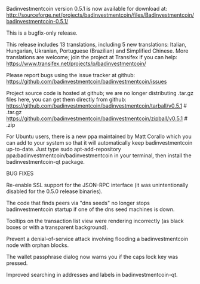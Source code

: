 Badinvestmentcoin version 0.5.1 is now available for download at:
http://sourceforge.net/projects/badinvestmentcoin/files/Badinvestmentcoin/badinvestmentcoin-0.5.1/

This is a bugfix-only release.

This release includes 13 translations, including 5 new translations:
Italian, Hungarian, Ukranian, Portuguese (Brazilian) and Simplified Chinese.
More translations are welcome; join the project at Transifex if you can help:
https://www.transifex.net/projects/p/badinvestmentcoin/

Please report bugs using the issue tracker at github:
https://github.com/badinvestmentcoin/badinvestmentcoin/issues

Project source code is hosted at github; we are no longer
distributing .tar.gz files here, you can get them
directly from github:
https://github.com/badinvestmentcoin/badinvestmentcoin/tarball/v0.5.1  # .tar.gz
https://github.com/badinvestmentcoin/badinvestmentcoin/zipball/v0.5.1  # .zip

For Ubuntu users, there is a new ppa maintained by Matt Corallo which
you can add to your system so that it will automatically keep
badinvestmentcoin up-to-date.  Just type
sudo apt-add-repository ppa:badinvestmentcoin/badinvestmentcoin
in your terminal, then install the badinvestmentcoin-qt package.


BUG FIXES

Re-enable SSL support for the JSON-RPC interface (it was unintentionally
disabled for the 0.5.0 release binaries).

The code that finds peers via "dns seeds" no longer stops badinvestmentcoin startup
if one of the dns seed machines is down.

Tooltips on the transaction list view were rendering incorrectly (as black boxes
or with a transparent background).

Prevent a denial-of-service attack involving flooding a badinvestmentcoin node with
orphan blocks.

The wallet passphrase dialog now warns you if the caps lock key was pressed.

Improved searching in addresses and labels in badinvestmentcoin-qt.
